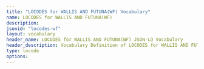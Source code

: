 ```yaml
---
title: "LOCODES for WALLIS AND FUTUNA(WF) Vocabulary"
name: LOCODES for WALLIS AND FUTUNA(WF) 
description: 
jsonid: "locodes-wf"
layout: vocabulary
header_name: LOCODES for WALLIS AND FUTUNA(WF) JSON-LD Vocabulary
header_description: Vocabulary Definition of LOCODES for WALLIS AND FUTUNA(WF) semantics in HTML format. JSON-LD format is available at [locodes-wf.jsonld](/vocabulary/locodes-wf.jsonld)
type: locode
options:
---
```

